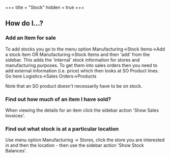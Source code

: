+++
title = "Stock"
hidden = true
+++

## How do I...?

### Add an Item for sale
To add stocks you go to the menu option Manufacturing->Stock Items->Add a stock item OR Manufacturing->Stock Items and then 'add' from the sidebar. This adds the 'internal' stock information for stores and manufacturing purposes. To get them into sales orders then you need to add external information (i.e. price) which then looks at SO Product lines. Go here Logistics->Sales Orders->Products

Note that an SO product doesn't necessarily have to be on stock.

### Find out how much of an item I have sold?

When viewing the details for an item click the sidebar action 'Show Sales Invoices'.

### Find out what stock is at a particular location

Use menu option Manufacturing -> Stores, click the store you are interested in and then the location - then use the sidebar action 'Show Stock Balances'.